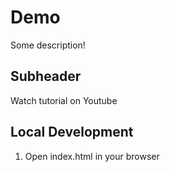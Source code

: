 # Demo

Some description!


## Subheader

Watch tutorial on Youtube

## Local Development

1. Open index.html in your browser